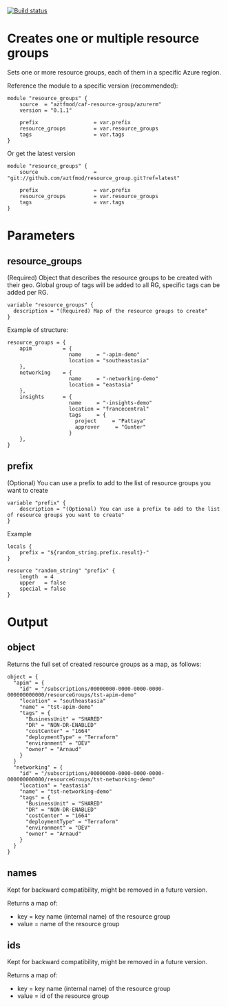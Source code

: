 [![Build status](https://dev.azure.com/azure-terraform/Blueprints/_apis/build/status/modules/resource_group)](https://dev.azure.com/azure-terraform/Blueprints/_build/latest?definitionId=5)
# Creates one or multiple resource groups
Sets one or more resource groups, each of them in a specific Azure region.

Reference the module to a specific version (recommended):
```hcl
module "resource_groups" {
    source  = "aztfmod/caf-resource-group/azurerm"
    version = "0.1.1"
    
    prefix                  = var.prefix
    resource_groups         = var.resource_groups
    tags                    = var.tags
}
```

Or get the latest version
```hcl
module "resource_groups" {
    source                  = "git://github.com/aztfmod/resource_group.git?ref=latest"
  
    prefix                  = var.prefix
    resource_groups         = var.resource_groups
    tags                    = var.tags
}
```

# Parameters

## resource_groups
(Required) Object that describes the resource groups to be created with their geo. 
Global group of tags will be added to all RG, specific tags can be added per RG.

```hcl
variable "resource_groups" {
  description = "(Required) Map of the resource groups to create"
}
```

Example of structure: 
```hcl
resource_groups = {
    apim          = { 
                    name     = "-apim-demo"
                    location = "southeastasia" 
    },
    networking    = {    
                    name     = "-networking-demo"
                    location = "eastasia" 
    },
    insights      = { 
                    name     = "-insights-demo"
                    location = "francecentral" 
                    tags     = {
                      project     = "Pattaya"
                      approver     = "Gunter"
                    }   
    },
}
```

## prefix
(Optional) You can use a prefix to add to the list of resource groups you want to create
```hcl
variable "prefix" {
    description = "(Optional) You can use a prefix to add to the list of resource groups you want to create"
}
```
Example
```hcl
locals {
    prefix = "${random_string.prefix.result}-"
}

resource "random_string" "prefix" {
    length  = 4
    upper   = false
    special = false
}
```

# Output
## object
Returns the full set of created resource groups as a map, as follows:
```hcl
object = {
  "apim" = {
    "id" = "/subscriptions/00000000-0000-0000-0000-000000000000/resourceGroups/tst-apim-demo"
    "location" = "southeastasia"
    "name" = "tst-apim-demo"
    "tags" = {
      "BusinessUnit" = "SHARED"
      "DR" = "NON-DR-ENABLED"
      "costCenter" = "1664"
      "deploymentType" = "Terraform"
      "environment" = "DEV"
      "owner" = "Arnaud"
    }
  }
  "networking" = {
    "id" = "/subscriptions/00000000-0000-0000-0000-000000000000/resourceGroups/tst-networking-demo"
    "location" = "eastasia"
    "name" = "tst-networking-demo"
    "tags" = {
      "BusinessUnit" = "SHARED"
      "DR" = "NON-DR-ENABLED"
      "costCenter" = "1664"
      "deploymentType" = "Terraform"
      "environment" = "DEV"
      "owner" = "Arnaud"
    }
  }
}
```

## names
Kept for backward compatibility, might be removed in a future version.

Returns a map of:
- key   = key name (internal name) of the resource group
- value = name of the resource group



## ids
Kept for backward compatibility, might be removed in a future version.

Returns a map of:
- key   = key name (internal name) of the resource group
- value = id of the resource group

